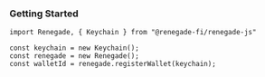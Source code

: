 ### Getting Started
`import Renegade, { Keychain } from "@renegade-fi/renegade-js"`
```
const keychain = new Keychain();
const renegade = new Renegade();
const walletId = renegade.registerWallet(keychain);
```